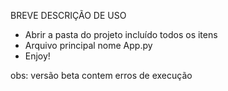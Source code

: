 
BREVE DESCRIÇÃO DE USO

- Abrir a pasta do projeto incluído todos os itens
- Arquivo principal nome App.py
- Enjoy!


obs: versão beta contem erros de execução 